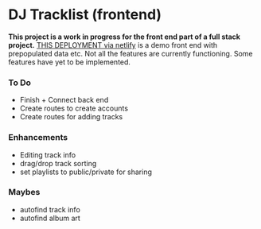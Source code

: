 # DJ Tracklist (frontend)

**This project is a work in progress for the front end part of a full stack project.**
[THIS DEPLOYMENT via netlify](https://phenomenal-sawine-15f675.netlify.app/) is a demo front end with prepopulated data etc. Not all the features are currently functioning. Some features have yet to be implemented.

### To Do
- Finish + Connect back end
- Create routes to create accounts
- Create routes for adding tracks

### Enhancements
- Editing track info
- drag/drop track sorting
- set playlists to public/private for sharing

### Maybes
- autofind track info
- autofind album art 
